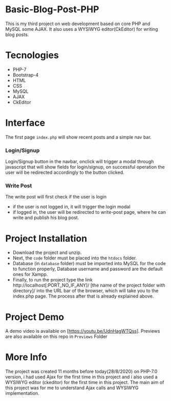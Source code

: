 # Basic-Blog-Post-PHP
This is my third project on web development based on core PHP and MySQL some AJAX. It also uses a WYSIWYG editor(CkEditor) for writing blog posts.

# Tecnologies 
  * PHP-7
  * Bootstrap-4
  * HTML
  * CSS
  * MySQL
  * AJAX
  * CkEditor

# Interface
The first page `index.php` will show recent posts and a simple nav bar.

### Login/Signup
Login/Signup button in the navbar, onclick will trigger a modal through javascript that will show fields for login/signup, on successful operation the user will be redirected accordingly to the button clicked.

### Write Post
The write post will first check if the user is login
 * if the user is not logged in, it will trigger the login modal
 * if logged in, the user will be redirected to write-post page, where he can write and publish his blog post.


# Project Installation
 * Download the project and unzip. 
 * Next, the `code` folder must be placed into the `htdocs` folder.
 * Database (in `database` folder) must be imported into MySQL for the code to function properly, Database username and password are the default ones for Xampp.
 * Finally, to run the project type the link http://localhost[:PORT_NO_IF_ANY]/ [the name of the project folder with directory]/ into the URL bar of the browser, which will take you to the index.php page. The process after that is already explained above.

# Project Demo
A demo video is available on [https://youtu.be/UdnHagWTQss]. Previews are also available on this repo in `Previews` Folder

# More Info
The project was created 11 months before today(28/8/2020) on PHP-7.0 version, i had used Ajax for the first time in this project and i also used a WYSIWYG editor (ckeditor) for the first time in this project.
The main aim of this project was for me to understand Ajax calls and WYSIWYG implementation.
